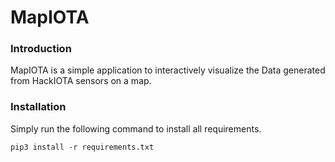 # MapIOTA
### Introduction
MapIOTA is a simple application to interactively visualize the Data generated from HackIOTA sensors on a map.

### Installation
Simply run the following command to install all requirements.
```
pip3 install -r requirements.txt
```
